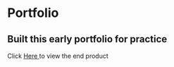 # Portfolio
<h2>Built this early portfolio for practice</h2>
<p>Click 
<a href="https://bhargav166.github.io/Portfolio/">Here
</a> to view the end product</p>
